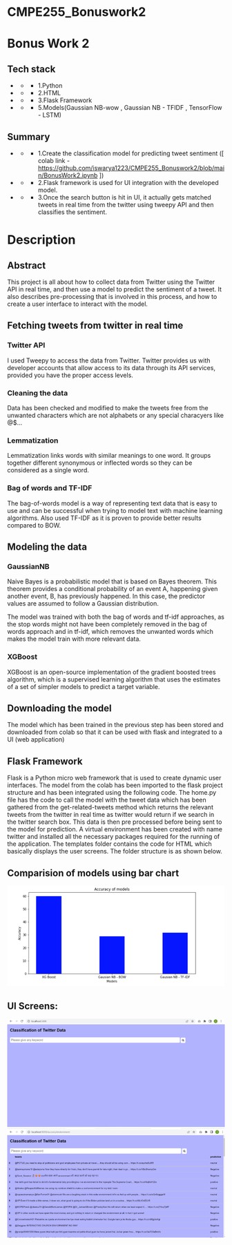 # CMPE255_Bonuswork2

# Bonus Work 2
## Tech stack
- - - 1.Python
- - - 2.HTML 
- - - 3.Flask Framework
- - - 5.Models(Gaussian NB-wow , Gaussian NB - TFIDF , TensorFlow - LSTM)

## Summary
- - - 1.Create the classification model for predicting tweet sentiment ([ colab link - https://github.com/iswarya1223/CMPE255_Bonuswork2/blob/main/BonusWork2.ipynb ])
- - - 2.Flask framework is used for UI integration with the developed model.
- - - 3.Once the search button is hit in UI, it actually gets matched tweets in real time from the twitter using tweepy API and then classifies the sentiment.

# Description

## Abstract
This project is all about how to collect data from Twitter using the Twitter API in real time, and then use a 
model to predict the sentiment of a tweet. It also describes pre-processing that is involved in this process,
and how to create a user interface to interact with the model.

## Fetching tweets from twitter in real time
### Twitter API
I used Tweepy to access the data from Twitter. Twitter provides us with developer accounts that allow access to its data
through its API services, provided you have the proper access levels.

### Cleaning the data
Data has been checked and modified to make the tweets free from the unwanted characters which are not alphabets or 
any special characyers like @$...

### Lemmatization
Lemmatization links words with similar meanings to one word. It groups together different synonymous or inflected 
words so they can be considered as a single word.

### Bag of words and TF-IDF
The bag-of-words model is a way of representing text data that is easy to use and can be successful when trying to model text with 
machine learning algorithms. Also used TF-IDF as it is proven to provide better results compared to BOW.

## Modeling the data
### GaussianNB
Naive Bayes is a probabilistic model that is based on Bayes theorem. This theorem provides a conditional probability of 
an event A, happening given another event, B, has previously happened. In this case, the predictor values are assumed to
follow a Gaussian distribution.

The model was trained with both the bag of words and tf-idf approaches, as the stop words might not have been completely 
removed in the bag of words approach and in tf-idf, which removes the unwanted words which makes the model train with 
more relevant data.

### XGBoost
XGBoost is an open-source implementation of the gradient boosted trees algorithm, which is a supervised learning algorithm that uses the estimates of a set of simpler models to predict a target variable.

## Downloading the model
The model which has been trained in the previous step has been stored and downloaded from colab so that it
can be used with flask and integrated to a UI (web application)

## Flask Framework
Flask is a Python micro web framework that is used to create dynamic user interfaces. The model from the colab has been 
imported to the flask project structure and has been integrated using the following code. The home.py file has the code to
call the model with the tweet data which has been gathered from the get-related-tweets method which returns the relevant 
tweets from the twitter in real time as twitter would return if we search in the twitter search box. This data is then 
pre processed before being sent to the model for prediction. A virtual environment has been created with name twitter and
installed all the necessary packages required for the running of the application. The templates folder contains the code
for HTML which basically displays the user screens. The folder structure is as shown below.

## Comparision of models using bar chart
![alt](https://github.com/iswarya1223/CMPE255_Bonuswork2/blob/main/models_Comparision.png)

## UI Screens:
![alt](https://github.com/iswarya1223/CMPE255_Bonuswork2/blob/main/before%20searching%20keyword.png)
![alt](https://github.com/iswarya1223/CMPE255_Bonuswork2/blob/main/after%20keyword%20search.png)


